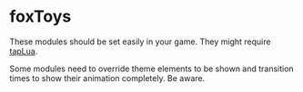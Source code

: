 # foxToys

These modules should be set easily in your game. They might require [tapLua](https://github.com/EngineMachiner/tapLua).

Some modules need to override theme elements to be shown and transition times to show their animation completely. Be aware.
